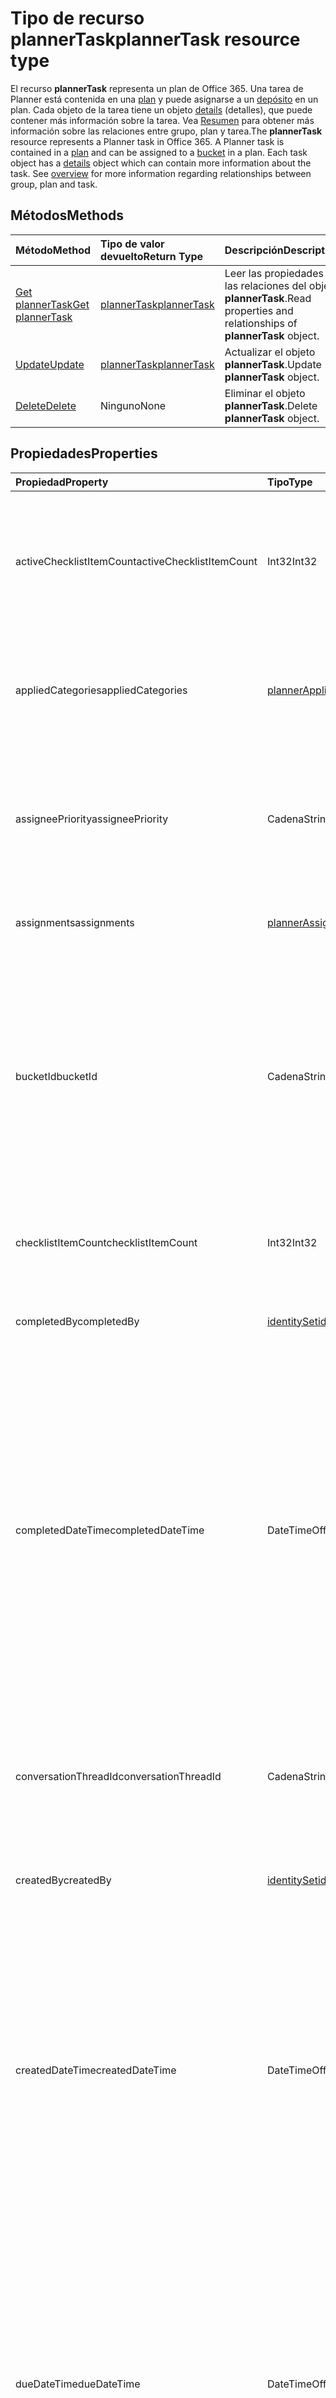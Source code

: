 # <a name="plannertask-resource-type"></a><span data-ttu-id="64221-101">Tipo de recurso plannerTask</span><span class="sxs-lookup"><span data-stu-id="64221-101">plannerTask resource type</span></span>

<span data-ttu-id="64221-p101">El recurso **plannerTask** representa un plan de Office 365. Una tarea de Planner está contenida en una [plan](plannerplan.md) y puede asignarse a un [depósito](plannerbucket.md) en un plan. Cada objeto de la tarea tiene un objeto [details](plannertaskdetails.md) (detalles), que puede contener más información sobre la tarea. Vea [Resumen](planner_overview.md) para obtener más información sobre las relaciones entre grupo, plan y tarea.</span><span class="sxs-lookup"><span data-stu-id="64221-p101">The **plannerTask** resource represents a Planner task in Office 365. A Planner task is contained in a [plan](plannerplan.md) and can be assigned to a [bucket](plannerbucket.md) in a plan. Each task object has a [details](plannertaskdetails.md) object which can contain more information about the task. See [overview](planner_overview.md) for more information regarding relationships between group, plan and task.</span></span>


## <a name="methods"></a><span data-ttu-id="64221-106">Métodos</span><span class="sxs-lookup"><span data-stu-id="64221-106">Methods</span></span>

| <span data-ttu-id="64221-107">Método</span><span class="sxs-lookup"><span data-stu-id="64221-107">Method</span></span>           | <span data-ttu-id="64221-108">Tipo de valor devuelto</span><span class="sxs-lookup"><span data-stu-id="64221-108">Return Type</span></span>    |<span data-ttu-id="64221-109">Descripción</span><span class="sxs-lookup"><span data-stu-id="64221-109">Description</span></span>|
|:---------------|:--------|:----------|
|[<span data-ttu-id="64221-110">Get plannerTask</span><span class="sxs-lookup"><span data-stu-id="64221-110">Get plannerTask</span></span>](../api/plannertask_get.md) | [<span data-ttu-id="64221-111">plannerTask</span><span class="sxs-lookup"><span data-stu-id="64221-111">plannerTask</span></span>](plannertask.md) |<span data-ttu-id="64221-112">Leer las propiedades y las relaciones del objeto **plannerTask**.</span><span class="sxs-lookup"><span data-stu-id="64221-112">Read properties and relationships of **plannerTask** object.</span></span>|
|[<span data-ttu-id="64221-113">Update</span><span class="sxs-lookup"><span data-stu-id="64221-113">Update</span></span>](../api/plannertask_update.md) | [<span data-ttu-id="64221-114">plannerTask</span><span class="sxs-lookup"><span data-stu-id="64221-114">plannerTask</span></span>](plannertask.md) |<span data-ttu-id="64221-115">Actualizar el objeto **plannerTask**.</span><span class="sxs-lookup"><span data-stu-id="64221-115">Update **plannerTask** object.</span></span> |
|[<span data-ttu-id="64221-116">Delete</span><span class="sxs-lookup"><span data-stu-id="64221-116">Delete</span></span>](../api/plannertask_delete.md) | <span data-ttu-id="64221-117">Ninguno</span><span class="sxs-lookup"><span data-stu-id="64221-117">None</span></span> |<span data-ttu-id="64221-118">Eliminar el objeto **plannerTask**.</span><span class="sxs-lookup"><span data-stu-id="64221-118">Delete **plannerTask** object.</span></span> |

## <a name="properties"></a><span data-ttu-id="64221-119">Propiedades</span><span class="sxs-lookup"><span data-stu-id="64221-119">Properties</span></span>
| <span data-ttu-id="64221-120">Propiedad</span><span class="sxs-lookup"><span data-stu-id="64221-120">Property</span></span>     | <span data-ttu-id="64221-121">Tipo</span><span class="sxs-lookup"><span data-stu-id="64221-121">Type</span></span>   |<span data-ttu-id="64221-122">Descripción</span><span class="sxs-lookup"><span data-stu-id="64221-122">Description</span></span>|
|:---------------|:--------|:----------|
|<span data-ttu-id="64221-123">activeChecklistItemCount</span><span class="sxs-lookup"><span data-stu-id="64221-123">activeChecklistItemCount</span></span>|<span data-ttu-id="64221-124">Int32</span><span class="sxs-lookup"><span data-stu-id="64221-124">Int32</span></span>|<span data-ttu-id="64221-125">Número de elementos de la lista de comprobación con el valor establecido en "false", que representan elementos incompletos.</span><span class="sxs-lookup"><span data-stu-id="64221-125">Number of checklist items with value set to 'false', representing incomplete items.</span></span>|
|<span data-ttu-id="64221-126">appliedCategories</span><span class="sxs-lookup"><span data-stu-id="64221-126">appliedCategories</span></span>|[<span data-ttu-id="64221-127">plannerAppliedCategories</span><span class="sxs-lookup"><span data-stu-id="64221-127">plannerAppliedCategories</span></span>](plannerappliedcategories.md)|<span data-ttu-id="64221-p102">Categorías a las que se ha aplicado la tarea. Consulte [las categorías aplicadas](plannerappliedcategories.md) para ver los posibles valores.</span><span class="sxs-lookup"><span data-stu-id="64221-p102">The categories to which the task has been applied. See [applied Categories](plannerappliedcategories.md) for possible values.</span></span>|
|<span data-ttu-id="64221-130">assigneePriority</span><span class="sxs-lookup"><span data-stu-id="64221-130">assigneePriority</span></span>|<span data-ttu-id="64221-131">Cadena</span><span class="sxs-lookup"><span data-stu-id="64221-131">String</span></span>|<span data-ttu-id="64221-p103">Sugerencia que se usa para ordenar los elementos de este tipo en una vista de lista. El formato se define tal como se describe [aquí](planner_order_hint_format.md).</span><span class="sxs-lookup"><span data-stu-id="64221-p103">Hint used to order items of this type in a list view. The format is defined as outlined [here](planner_order_hint_format.md).</span></span>|
|<span data-ttu-id="64221-134">assignments</span><span class="sxs-lookup"><span data-stu-id="64221-134">assignments</span></span>|[<span data-ttu-id="64221-135">plannerAssignments</span><span class="sxs-lookup"><span data-stu-id="64221-135">plannerAssignments</span></span>](plannerassignments.md)|<span data-ttu-id="64221-136">Conjunto de usuarios al que se asigna la tarea.</span><span class="sxs-lookup"><span data-stu-id="64221-136">The set of assignees the task is assigned to.</span></span>|
|<span data-ttu-id="64221-137">bucketId</span><span class="sxs-lookup"><span data-stu-id="64221-137">bucketId</span></span>|<span data-ttu-id="64221-138">Cadena</span><span class="sxs-lookup"><span data-stu-id="64221-138">String</span></span>|<span data-ttu-id="64221-139">Identificador de cubo al que pertenece la tarea.</span><span class="sxs-lookup"><span data-stu-id="64221-139">Plan ID to which the task belongs.</span></span> <span data-ttu-id="64221-140">El cubo debe estar en el plan en el que la tarea se encuentra.</span><span class="sxs-lookup"><span data-stu-id="64221-140">The bucket needs to be in the plan that the task is in.</span></span> <span data-ttu-id="64221-141">Tiene 28 caracteres y distingue mayúsculas y minúsculas.</span><span class="sxs-lookup"><span data-stu-id="64221-141">It is 28 characters long and case-sensitive.</span></span> <span data-ttu-id="64221-142">La [validación de formato](planner_identifiers_disclaimer.md) se realiza en el servicio.</span><span class="sxs-lookup"><span data-stu-id="64221-142">[Format validation](planner_identifiers_disclaimer.md) is done on the service.</span></span> |
|<span data-ttu-id="64221-143">checklistItemCount</span><span class="sxs-lookup"><span data-stu-id="64221-143">checklistItemCount</span></span>|<span data-ttu-id="64221-144">Int32</span><span class="sxs-lookup"><span data-stu-id="64221-144">Int32</span></span>|<span data-ttu-id="64221-145">Número de elementos de lista de comprobación que están presentes en la tarea.</span><span class="sxs-lookup"><span data-stu-id="64221-145">Number of checklist items that are present on the task.</span></span>|
|<span data-ttu-id="64221-146">completedBy</span><span class="sxs-lookup"><span data-stu-id="64221-146">completedBy</span></span>|[<span data-ttu-id="64221-147">identitySet</span><span class="sxs-lookup"><span data-stu-id="64221-147">identitySet</span></span>](identityset.md)|<span data-ttu-id="64221-148">Identidad del usuario que ha completado la tarea.</span><span class="sxs-lookup"><span data-stu-id="64221-148">Identity of the user that completed the task.</span></span>|
|<span data-ttu-id="64221-149">completedDateTime</span><span class="sxs-lookup"><span data-stu-id="64221-149">completedDateTime</span></span>|<span data-ttu-id="64221-150">DateTimeOffset</span><span class="sxs-lookup"><span data-stu-id="64221-150">DateTimeOffset</span></span>|<span data-ttu-id="64221-p105">Solo lectura. Fecha y hora en que `'percentComplete'` de la tarea se establece en `'100'`. El tipo de marca de tiempo representa la información de fecha y hora con el formato ISO 8601 y siempre pertenecen a la zona horaria UTC. Por ejemplo, la medianoche UTC del 1 de enero de 2014 sería así: `'2014-01-01T00:00:00Z'`</span><span class="sxs-lookup"><span data-stu-id="64221-p105">Read-only. Date and time at which the `'percentComplete'` of the task is set to `'100'`. The Timestamp type represents date and time information using ISO 8601 format and is always in UTC time. For example, midnight UTC on Jan 1, 2014 would look like this: `'2014-01-01T00:00:00Z'`</span></span>|
|<span data-ttu-id="64221-155">conversationThreadId</span><span class="sxs-lookup"><span data-stu-id="64221-155">conversationThreadId</span></span>|<span data-ttu-id="64221-156">Cadena</span><span class="sxs-lookup"><span data-stu-id="64221-156">String</span></span>|<span data-ttu-id="64221-p106">Id. de subproceso de la conversación en la tarea. Es el id. del objeto de subproceso de conversación creado en el grupo.</span><span class="sxs-lookup"><span data-stu-id="64221-p106">Thread ID of the conversation on the task. This is the ID of the conversation thread object created in the group.</span></span>|
|<span data-ttu-id="64221-159">createdBy</span><span class="sxs-lookup"><span data-stu-id="64221-159">createdBy</span></span>|[<span data-ttu-id="64221-160">identitySet</span><span class="sxs-lookup"><span data-stu-id="64221-160">identitySet</span></span>](identityset.md)|<span data-ttu-id="64221-161">Identidad del usuario que ha creado la tarea.</span><span class="sxs-lookup"><span data-stu-id="64221-161">Identity of the user that created the task.</span></span>|
|<span data-ttu-id="64221-162">createdDateTime</span><span class="sxs-lookup"><span data-stu-id="64221-162">createdDateTime</span></span>|<span data-ttu-id="64221-163">DateTimeOffset</span><span class="sxs-lookup"><span data-stu-id="64221-163">DateTimeOffset</span></span>|<span data-ttu-id="64221-p107">Solo lectura. Fecha y hora en que se crea la tarea. El tipo de marca de tiempo representa la información de fecha y hora con el formato ISO 8601 y siempre pertenecen a la zona horaria UTC. Por ejemplo, la medianoche UTC del 1 de enero de 2014 sería así: `'2014-01-01T00:00:00Z'`</span><span class="sxs-lookup"><span data-stu-id="64221-p107">Read-only. Date and time at which the task is created. The Timestamp type represents date and time information using ISO 8601 format and is always in UTC time. For example, midnight UTC on Jan 1, 2014 would look like this: `'2014-01-01T00:00:00Z'`</span></span>|
|<span data-ttu-id="64221-168">dueDateTime</span><span class="sxs-lookup"><span data-stu-id="64221-168">dueDateTime</span></span>|<span data-ttu-id="64221-169">DateTimeOffset</span><span class="sxs-lookup"><span data-stu-id="64221-169">DateTimeOffset</span></span>|<span data-ttu-id="64221-p108">Fecha y hora en que vence la tarea. El tipo de marca de tiempo representa la información de fecha y hora con el formato ISO 8601 y siempre pertenece a la zona horaria UTC. Por ejemplo, la medianoche en la zona horaria UTC del 1 de enero de 2014 sería así: `'2014-01-01T00:00:00Z'`</span><span class="sxs-lookup"><span data-stu-id="64221-p108">Date and time at which the task is due. The Timestamp type represents date and time information using ISO 8601 format and is always in UTC time. For example, midnight UTC on Jan 1, 2014 would look like this: `'2014-01-01T00:00:00Z'`</span></span>|
|<span data-ttu-id="64221-173">hasDescription</span><span class="sxs-lookup"><span data-stu-id="64221-173">hasDescription</span></span>|<span data-ttu-id="64221-174">Booleano</span><span class="sxs-lookup"><span data-stu-id="64221-174">Boolean</span></span>|<span data-ttu-id="64221-p109">Solo lectura. El valor es `true` si el objeto de detalles de la tarea tiene una descripción que no está vacía y `false` lo contrario.</span><span class="sxs-lookup"><span data-stu-id="64221-p109">Read-only. Value is `true` if the details object of the task has a non-empty description and `false` otherwise.</span></span>|
|<span data-ttu-id="64221-177">id</span><span class="sxs-lookup"><span data-stu-id="64221-177">id</span></span>|<span data-ttu-id="64221-178">Cadena</span><span class="sxs-lookup"><span data-stu-id="64221-178">String</span></span>|<span data-ttu-id="64221-179">Solo lectura.</span><span class="sxs-lookup"><span data-stu-id="64221-179">Read-only.</span></span> <span data-ttu-id="64221-180">Identificador de la tarea.</span><span class="sxs-lookup"><span data-stu-id="64221-180">Unique ID of the task to select.</span></span> <span data-ttu-id="64221-181">Tiene 28 caracteres y distingue mayúsculas y minúsculas.</span><span class="sxs-lookup"><span data-stu-id="64221-181">It is 28 characters long and case-sensitive.</span></span> <span data-ttu-id="64221-182">La [validación de formato](planner_identifiers_disclaimer.md) se realiza en el servicio.</span><span class="sxs-lookup"><span data-stu-id="64221-182">[Format validation](planner_identifiers_disclaimer.md) is done on the service.</span></span>|
|<span data-ttu-id="64221-183">orderHint</span><span class="sxs-lookup"><span data-stu-id="64221-183">orderHint</span></span>|<span data-ttu-id="64221-184">Cadena</span><span class="sxs-lookup"><span data-stu-id="64221-184">String</span></span>|<span data-ttu-id="64221-p111">Sugerencia que se usa para ordenar los elementos de este tipo en una vista de lista. El formato se define tal como se describe [aquí](planner_order_hint_format.md).</span><span class="sxs-lookup"><span data-stu-id="64221-p111">Hint used to order items of this type in a list view. The format is defined as outlined [here](planner_order_hint_format.md).</span></span>|
|<span data-ttu-id="64221-187">percentComplete</span><span class="sxs-lookup"><span data-stu-id="64221-187">percentComplete</span></span>|<span data-ttu-id="64221-188">Int32</span><span class="sxs-lookup"><span data-stu-id="64221-188">Int32</span></span>|<span data-ttu-id="64221-p112">Porcentaje de finalización de la tarea. Si se establece en `100`, la tarea se considera finalizada.</span><span class="sxs-lookup"><span data-stu-id="64221-p112">Percentage of task completion. When set to `100`, the task is considered completed.</span></span> |
|<span data-ttu-id="64221-191">planId</span><span class="sxs-lookup"><span data-stu-id="64221-191">planId</span></span>|<span data-ttu-id="64221-192">Cadena</span><span class="sxs-lookup"><span data-stu-id="64221-192">String</span></span>|<span data-ttu-id="64221-193">Id. de plan al que pertenece la tarea.</span><span class="sxs-lookup"><span data-stu-id="64221-193">Plan ID to which the task belongs.</span></span>|
|<span data-ttu-id="64221-194">previewType</span><span class="sxs-lookup"><span data-stu-id="64221-194">previewType</span></span>|<span data-ttu-id="64221-195">plannerPreviewType</span><span class="sxs-lookup"><span data-stu-id="64221-195">plannerPreviewType values</span></span>|<span data-ttu-id="64221-196">Esto establece el tipo de vista previa que se muestra en la tarea.</span><span class="sxs-lookup"><span data-stu-id="64221-196">This sets the type of preview that shows up on the task. Possible values are: , , , , .</span></span> <span data-ttu-id="64221-197">Los valores posibles son: `automatic`, `noPreview`, `checklist`, `description` y `reference`.</span><span class="sxs-lookup"><span data-stu-id="64221-197">The possible values are `automatic`, `noPreview`, `checklist`, `description`, `reference`, , , , , , , or .</span></span>|
|<span data-ttu-id="64221-198">referenceCount</span><span class="sxs-lookup"><span data-stu-id="64221-198">referenceCount</span></span>|<span data-ttu-id="64221-199">Int32</span><span class="sxs-lookup"><span data-stu-id="64221-199">Int32</span></span>|<span data-ttu-id="64221-200">Número de referencias externas que existen en la tarea.</span><span class="sxs-lookup"><span data-stu-id="64221-200">Number of external references that exist on the task.</span></span>|
|<span data-ttu-id="64221-201">startDateTime</span><span class="sxs-lookup"><span data-stu-id="64221-201">startDateTime</span></span>|<span data-ttu-id="64221-202">DateTimeOffset</span><span class="sxs-lookup"><span data-stu-id="64221-202">DateTimeOffset</span></span>|<span data-ttu-id="64221-p114">Fecha y hora en que comienza la tarea. El tipo de marca de tiempo representa la información de fecha y hora con el formato ISO 8601 y siempre pertenecen a la zona horaria UTC. Por ejemplo, la medianoche UTC del 1 de enero de 2014 sería así: `'2014-01-01T00:00:00Z'`</span><span class="sxs-lookup"><span data-stu-id="64221-p114">Date and time at which the task starts. The Timestamp type represents date and time information using ISO 8601 format and is always in UTC time. For example, midnight UTC on Jan 1, 2014 would look like this: `'2014-01-01T00:00:00Z'`</span></span>|
|<span data-ttu-id="64221-206">title</span><span class="sxs-lookup"><span data-stu-id="64221-206">title</span></span>|<span data-ttu-id="64221-207">Cadena</span><span class="sxs-lookup"><span data-stu-id="64221-207">String</span></span>|<span data-ttu-id="64221-208">Título de la tarea.</span><span class="sxs-lookup"><span data-stu-id="64221-208">Title of the task.</span></span>|

## <a name="relationships"></a><span data-ttu-id="64221-209">Relaciones</span><span class="sxs-lookup"><span data-stu-id="64221-209">Relationships</span></span>
| <span data-ttu-id="64221-210">Relación</span><span class="sxs-lookup"><span data-stu-id="64221-210">Relationship</span></span> | <span data-ttu-id="64221-211">Tipo</span><span class="sxs-lookup"><span data-stu-id="64221-211">Type</span></span>   |<span data-ttu-id="64221-212">Descripción</span><span class="sxs-lookup"><span data-stu-id="64221-212">Description</span></span>|
|:---------------|:--------|:----------|
|<span data-ttu-id="64221-213">assignedToTaskBoardFormat</span><span class="sxs-lookup"><span data-stu-id="64221-213">assignedToTaskBoardFormat</span></span>|[<span data-ttu-id="64221-214">plannerAssignedToTaskBoardTaskFormat</span><span class="sxs-lookup"><span data-stu-id="64221-214">plannerAssignedToTaskBoardTaskFormat</span></span>](plannerassignedtotaskboardtaskformat.md)| <span data-ttu-id="64221-p115">Solo lectura. Admite valores NULL. Se utiliza para representar la tarea correctamente en la vista del panel de la tarea cuando se agrupan por assignedTo.</span><span class="sxs-lookup"><span data-stu-id="64221-p115">Read-only. Nullable. Used to render the task correctly in the task board view when grouped by assignedTo.</span></span>|
|<span data-ttu-id="64221-218">bucketTaskBoardFormat</span><span class="sxs-lookup"><span data-stu-id="64221-218">bucketTaskBoardFormat</span></span>|[<span data-ttu-id="64221-219">plannerBucketTaskBoardTaskFormat</span><span class="sxs-lookup"><span data-stu-id="64221-219">plannerBucketTaskBoardTaskFormat</span></span>](plannerbuckettaskboardtaskformat.md)| <span data-ttu-id="64221-p116">Solo lectura. Admite valores NULL. Se utiliza para representar la tarea correctamente en la vista del panel de la tarea cuando se agrupan por depósito.</span><span class="sxs-lookup"><span data-stu-id="64221-p116">Read-only. Nullable. Used to render the task correctly in the task board view when grouped by bucket.</span></span>|
|<span data-ttu-id="64221-223">details</span><span class="sxs-lookup"><span data-stu-id="64221-223">details</span></span>|[<span data-ttu-id="64221-224">plannerTaskDetails</span><span class="sxs-lookup"><span data-stu-id="64221-224">plannerTaskDetails</span></span>](plannertaskdetails.md)| <span data-ttu-id="64221-p117">Solo lectura. Admite valores NULL. Detalles adicionales sobre la tarea.</span><span class="sxs-lookup"><span data-stu-id="64221-p117">Read-only. Nullable. Additional details about the task.</span></span>|
|<span data-ttu-id="64221-228">progressTaskBoardFormat</span><span class="sxs-lookup"><span data-stu-id="64221-228">progressTaskBoardFormat</span></span>|[<span data-ttu-id="64221-229">plannerProgressTaskBoardTaskFormat</span><span class="sxs-lookup"><span data-stu-id="64221-229">plannerProgressTaskBoardTaskFormat</span></span>](plannerprogresstaskboardtaskformat.md)| <span data-ttu-id="64221-p118">Solo lectura. Admite valores NULL. Se utiliza para representar la tarea correctamente en la vista del panel de la tarea cuando se agrupan por progreso.</span><span class="sxs-lookup"><span data-stu-id="64221-p118">Read-only. Nullable. Used to render the task correctly in the task board view when grouped by progress.</span></span>|

## <a name="json-representation"></a><span data-ttu-id="64221-233">Representación JSON</span><span class="sxs-lookup"><span data-stu-id="64221-233">JSON representation</span></span>
<span data-ttu-id="64221-234">Aquí tiene una representación JSON del recurso.</span><span class="sxs-lookup"><span data-stu-id="64221-234">Here is a JSON representation of the resource.</span></span>

<!-- {
  "blockType": "resource",
  "baseType": "microsoft.graph.entity",
  "optionalProperties": [

  ],
  "@odata.type": "microsoft.graph.plannerTask"
}-->

```json
{
  "activeChecklistItemCount": 1024,
  "appliedCategories": {"@odata.type": "microsoft.graph.plannerAppliedCategories"},
  "assigneePriority": "String",
  "assignments": {"@odata.type": "microsoft.graph.plannerAssignments"},
  "bucketId": "String",
  "checklistItemCount": 1024,
  "completedBy": {"@odata.type": "microsoft.graph.identitySet"},
  "completedDateTime": "String (timestamp)",
  "conversationThreadId": "String",
  "createdBy": {"@odata.type": "microsoft.graph.identitySet"},
  "createdDateTime": "String (timestamp)",
  "dueDateTime": "String (timestamp)",
  "hasDescription": true,
  "id": "String (identifier)",
  "orderHint": "String",
  "percentComplete": 1024,
  "planId": "String",
  "previewType": "string",
  "referenceCount": 1024,
  "startDateTime": "String (timestamp)",
  "title": "String"
}

```

<!-- uuid: 8fcb5dbc-d5aa-4681-8e31-b001d5168d79
2015-10-25 14:57:30 UTC -->
<!-- {
  "type": "#page.annotation",
  "description": "plannerTask resource",
  "keywords": "",
  "section": "documentation",
  "tocPath": ""
}-->
